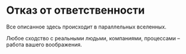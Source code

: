 # Отказ от ответственности

Все описанное здесь  происходит в параллельных вселенных. 

Любое сходство с реальными людьми, компаниями, процессами – работа вашего воображения.